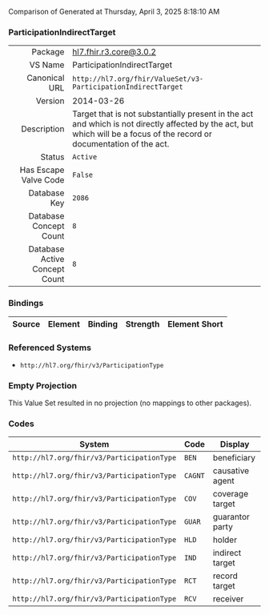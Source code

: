 Comparison of 
Generated at Thursday, April 3, 2025 8:18:10 AM

### ParticipationIndirectTarget

|      |     |
| ---: | --- |
| Package | hl7.fhir.r3.core@3.0.2 |
| VS Name | ParticipationIndirectTarget |
| Canonical URL | `http://hl7.org/fhir/ValueSet/v3-ParticipationIndirectTarget` |
| Version | 2014-03-26 |
| Description | Target that is not substantially present in the act and which is not directly affected by the act, but which will be a focus of the record or documentation of the act. |
| Status | `Active` |
| Has Escape Valve Code | `False` |
| Database Key | `2086` |
| Database Concept Count | `8` |
| Database Active Concept Count | `8` |
### Bindings

| Source | Element | Binding | Strength | Element Short |
| ------ | ------- | ------- | -------- | ------------- |

### Referenced Systems

* `http://hl7.org/fhir/v3/ParticipationType`
### Empty Projection

This Value Set resulted in no projection (no mappings to other packages).

### Codes

| System | Code | Display |
| ------ | ---- | ------- |
| `http://hl7.org/fhir/v3/ParticipationType` | `BEN` | beneficiary |
| `http://hl7.org/fhir/v3/ParticipationType` | `CAGNT` | causative agent |
| `http://hl7.org/fhir/v3/ParticipationType` | `COV` | coverage target |
| `http://hl7.org/fhir/v3/ParticipationType` | `GUAR` | guarantor party |
| `http://hl7.org/fhir/v3/ParticipationType` | `HLD` | holder |
| `http://hl7.org/fhir/v3/ParticipationType` | `IND` | indirect target |
| `http://hl7.org/fhir/v3/ParticipationType` | `RCT` | record target |
| `http://hl7.org/fhir/v3/ParticipationType` | `RCV` | receiver |
